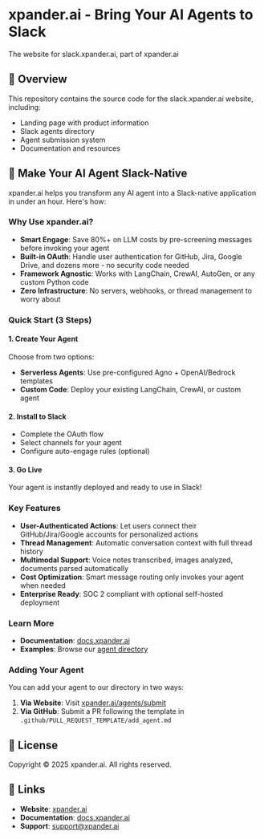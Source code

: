 # xpander.ai - Bring Your AI Agents to Slack

<!-- Issue #1 has been solved -->
<!-- Test comment for PR creation -->

The website for slack.xpander.ai, part of xpander.ai

## 🚀 Overview

This repository contains the source code for the slack.xpander.ai website, including:

- Landing page with product information
- Slack agents directory
- Agent submission system
- Documentation and resources

## 🤖 Make Your AI Agent Slack-Native

xpander.ai helps you transform any AI agent into a Slack-native application in under an hour. Here's how:

### Why Use xpander.ai?

- **Smart Engage**: Save 80%+ on LLM costs by pre-screening messages before invoking your agent
- **Built-in OAuth**: Handle user authentication for GitHub, Jira, Google Drive, and dozens more - no security code needed
- **Framework Agnostic**: Works with LangChain, CrewAI, AutoGen, or any custom Python code
- **Zero Infrastructure**: No servers, webhooks, or thread management to worry about

### Quick Start (3 Steps)

#### 1. Create Your Agent
Choose from two options:

- **Serverless Agents**: Use pre-configured Agno + OpenAI/Bedrock templates
- **Custom Code**: Deploy your existing LangChain, CrewAI, or custom agent

#### 2. Install to Slack

- Complete the OAuth flow
- Select channels for your agent
- Configure auto-engage rules (optional)

#### 3. Go Live

Your agent is instantly deployed and ready to use in Slack!

### Key Features

- **User-Authenticated Actions**: Let users connect their GitHub/Jira/Google accounts for personalized actions
- **Thread Management**: Automatic conversation context with full thread history
- **Multimodal Support**: Voice notes transcribed, images analyzed, documents parsed automatically
- **Cost Optimization**: Smart message routing only invokes your agent when needed
- **Enterprise Ready**: SOC 2 compliant with optional self-hosted deployment

### Learn More

- **Documentation**: [docs.xpander.ai](https://slack.xpander.ai)
- **Examples**: Browse our [agent directory](https://slack.xpander.ai/agents)
  
### Adding Your Agent

You can add your agent to our directory in two ways:

1. **Via Website**: Visit [xpander.ai/agents/submit](https://xpander.ai/agents/submit)
2. **Via GitHub**: Submit a PR following the template in `.github/PULL_REQUEST_TEMPLATE/add_agent.md`

## 📄 License

Copyright © 2025 xpander.ai. All rights reserved.

## 🔗 Links

- **Website**: [xpander.ai](https://xpander.ai)
- **Documentation**: [docs.xpander.ai](https://docs.xpander.ai)
- **Support**: support@xpander.ai